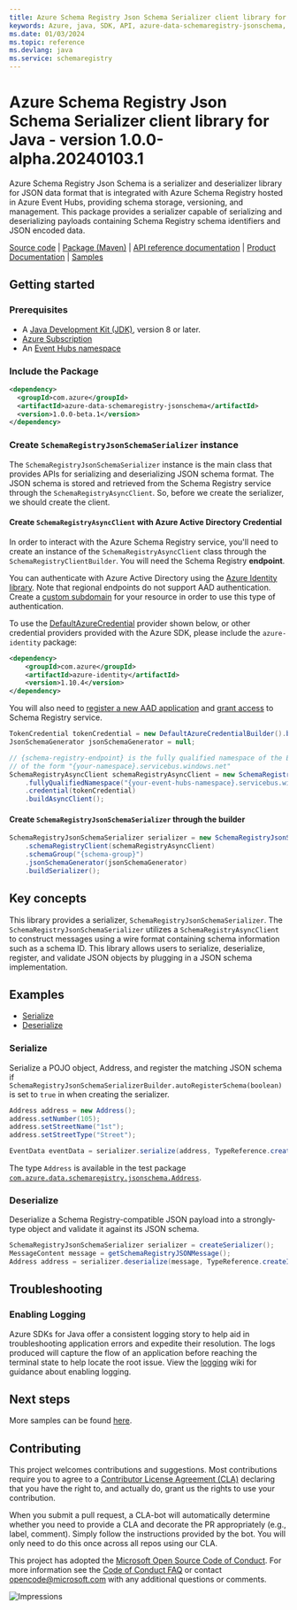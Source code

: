 ```yaml
---
title: Azure Schema Registry Json Schema Serializer client library for Java
keywords: Azure, java, SDK, API, azure-data-schemaregistry-jsonschema, schemaregistry
ms.date: 01/03/2024
ms.topic: reference
ms.devlang: java
ms.service: schemaregistry
---
```

# Azure Schema Registry Json Schema Serializer client library for Java - version 1.0.0-alpha.20240103.1 


Azure Schema Registry Json Schema is a serializer and deserializer library for JSON data format that is integrated with
Azure Schema Registry hosted in Azure Event Hubs, providing schema storage, versioning, and management. This package
provides a serializer capable of serializing and deserializing payloads containing Schema Registry schema
identifiers and JSON encoded data.

[Source code][source_code] | [Package (Maven)][package_maven] | [API reference documentation][api_reference_doc] | [Product Documentation][product_documentation] | [Samples][sample_readme]

## Getting started

### Prerequisites

- A [Java Development Kit (JDK)][jdk_link], version 8 or later.
- [Azure Subscription][azure_subscription]
- An [Event Hubs namespace][event_hubs_namespace]

### Include the Package

[//]: # ({x-version-update-start;com.azure:azure-data-schemaregistry-jsonschema;current})
```xml
<dependency>
  <groupId>com.azure</groupId>
  <artifactId>azure-data-schemaregistry-jsonschema</artifactId>
  <version>1.0.0-beta.1</version>
</dependency>
```
[//]: # ({x-version-update-end})

### Create `SchemaRegistryJsonSchemaSerializer` instance

The `SchemaRegistryJsonSchemaSerializer` instance is the main class that provides APIs for serializing and
deserializing JSON schema format. The JSON schema is stored and retrieved from the Schema Registry service
through the `SchemaRegistryAsyncClient`. So, before we create the serializer, we should create the client.

#### Create `SchemaRegistryAsyncClient` with Azure Active Directory Credential

In order to interact with the Azure Schema Registry service, you'll need to create an instance of the
`SchemaRegistryAsyncClient` class through the `SchemaRegistryClientBuilder`. You will need the Schema Registry **endpoint**.

You can authenticate with Azure Active Directory using the [Azure Identity library][azure_identity]. Note that regional
endpoints do not support AAD authentication. Create a [custom subdomain][custom_subdomain] for your resource in order to
use this type of authentication.

To use the [DefaultAzureCredential][DefaultAzureCredential] provider shown below, or other credential providers provided
with the Azure SDK, please include the `azure-identity` package:

[//]: # ({x-version-update-start;com.azure:azure-identity;dependency})
```xml
<dependency>
    <groupId>com.azure</groupId>
    <artifactId>azure-identity</artifactId>
    <version>1.10.4</version>
</dependency>
```

You will also need to [register a new AAD application][register_aad_app] and [grant access][aad_grant_access] to
 Schema Registry service.

```java readme-sample-createSchemaRegistryAsyncClient
TokenCredential tokenCredential = new DefaultAzureCredentialBuilder().build();
JsonSchemaGenerator jsonSchemaGenerator = null;

// {schema-registry-endpoint} is the fully qualified namespace of the Event Hubs instance. It is usually
// of the form "{your-namespace}.servicebus.windows.net"
SchemaRegistryAsyncClient schemaRegistryAsyncClient = new SchemaRegistryClientBuilder()
    .fullyQualifiedNamespace("{your-event-hubs-namespace}.servicebus.windows.net")
    .credential(tokenCredential)
    .buildAsyncClient();
```

#### Create `SchemaRegistryJsonSchemaSerializer` through the builder

```java readme-sample-createSchemaRegistryJsonSchemaSerializer
SchemaRegistryJsonSchemaSerializer serializer = new SchemaRegistryJsonSchemaSerializerBuilder()
    .schemaRegistryClient(schemaRegistryAsyncClient)
    .schemaGroup("{schema-group}")
    .jsonSchemaGenerator(jsonSchemaGenerator)
    .buildSerializer();
```

## Key concepts

This library provides a serializer, `SchemaRegistryJsonSchemaSerializer`. The
`SchemaRegistryJsonSchemaSerializer` utilizes a `SchemaRegistryAsyncClient` to construct messages using a wire format
containing schema information such as a schema ID.  This library allows users to serialize, deserialize, register, and
validate JSON objects by plugging in a JSON schema implementation.

## Examples

* [Serialize](#serialize)
* [Deserialize](#deserialize)

### Serialize

Serialize a POJO object, Address, and register the matching JSON schema if 
`SchemaRegistryJsonSchemaSerializerBuilder.autoRegisterSchema(boolean)` is set to `true` in when creating the 
serializer.

```java readme-sample-serializeSample
Address address = new Address();
address.setNumber(105);
address.setStreetName("1st");
address.setStreetType("Street");

EventData eventData = serializer.serialize(address, TypeReference.createInstance(EventData.class));
```

The type `Address` is available in the test package
[`com.azure.data.schemaregistry.jsonschema.Address`][address_type].

### Deserialize

Deserialize a Schema Registry-compatible JSON payload into a strongly-type object and validate it against its JSON
schema.

```java readme-sample-deserializeSample
SchemaRegistryJsonSchemaSerializer serializer = createSerializer();
MessageContent message = getSchemaRegistryJSONMessage();
Address address = serializer.deserialize(message, TypeReference.createInstance(Address.class));
```

## Troubleshooting

### Enabling Logging

Azure SDKs for Java offer a consistent logging story to help aid in troubleshooting application errors and expedite
their resolution. The logs produced will capture the flow of an application before reaching the terminal state to help
locate the root issue. View the [logging][logging] wiki for guidance about enabling logging.

## Next steps

More samples can be found [here][samples].

## Contributing

This project welcomes contributions and suggestions. Most contributions require you to agree to a [Contributor License Agreement (CLA)][cla] declaring that you have the right to, and actually do, grant us the rights to use your contribution.

When you submit a pull request, a CLA-bot will automatically determine whether you need to provide a CLA and decorate the PR appropriately (e.g., label, comment). Simply follow the instructions provided by the bot. You will only need to do this once across all repos using our CLA.

This project has adopted the [Microsoft Open Source Code of Conduct][coc]. For more information see the [Code of Conduct FAQ][coc_faq] or contact [opencode@microsoft.com][coc_contact] with any additional questions or comments.

<!-- LINKS -->
[package_maven]: https://central.sonatype.com/artifact/com.azure/azure-data-schemaregistry-jsonschema 
[sample_readme]: https://github.com/Azure/azure-sdk-for-java/tree/main/sdk/schemaregistry/azure-data-schemaregistry-jsonschema/src/samples
[samples]: https://github.com/Azure/azure-sdk-for-java/blob/main/sdk/schemaregistry/azure-data-schemaregistry-jsonschema/src/samples/java/com/azure/data/schemaregistry/jsonschema
[address_type]: https://github.com/Azure/azure-sdk-for-java/blob/main/sdk/schemaregistry/azure-data-schemaregistry-jsonschema/src/test/java/com/azure/data/schemaregistry/jsonschema/Address.java
[source_code]: https://github.com/Azure/azure-sdk-for-java/blob/main/sdk/schemaregistry/azure-data-schemaregistry-jsonschema/src
[samples_code]: https://github.com/Azure/azure-sdk-for-java/blob/main/sdk/schemaregistry/azure-data-schemaregistry-jsonschema/src/samples/
[azure_subscription]: https://azure.microsoft.com/free/
[api_reference_doc]: https://aka.ms/schemaregistry
[azure_identity]: https://github.com/Azure/azure-sdk-for-java/tree/main/sdk/identity/azure-identity
[DefaultAzureCredential]: https://github.com/Azure/azure-sdk-for-java/blob/main/sdk/identity/azure-identity/README.md#defaultazurecredential
[event_hubs_namespace]: /azure/event-hubs/event-hubs-about
[jdk_link]: /java/azure/jdk/?view=azure-java-stable
[product_documentation]: https://aka.ms/schemaregistry
[custom_subdomain]: /azure/cognitive-services/authentication#create-a-resource-with-a-custom-subdomain
[register_aad_app]: /azure/cognitive-services/authentication#assign-a-role-to-a-service-principal
[aad_grant_access]: /azure/cognitive-services/authentication#assign-a-role-to-a-service-principal
[logging]: https://github.com/Azure/azure-sdk-for-java/wiki/Logging-with-Azure-SDK#use-logback-logging-framework-in-a-spring-boot-application
[cla]: https://cla.microsoft.com
[coc]: https://opensource.microsoft.com/codeofconduct/
[coc_faq]: https://opensource.microsoft.com/codeofconduct/faq/
[coc_contact]: mailto:opencode@microsoft.com

![Impressions](https://azure-sdk-impressions.azurewebsites.net/api/impressions/azure-sdk-for-java%2Fsdk%2Fschemaregistry%2Fazure-data-schemaregistry-jsonschema%2FREADME.png)

